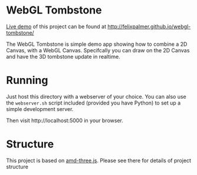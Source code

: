 WebGL Tombstone
============

[Live demo](http://felixpalmer.github.io/webgl-tombstone/) of this project can be found at http://felixpalmer.github.io/webgl-tombstone/

The WebGL Tombstone is simple demo app showing how to combine a 2D Canvas, with a WebGL Canvas. Specifcally you can draw on the 2D Canvas and have the 3D tombstone update in realtime.

Running
=======

Just host this directory with a webserver of your choice. You can also use the `webserver.sh` script included (provided you have Python) to set up a simple development server.

Then visit http://localhost:5000 in your browser.

Structure
=========

This project is based on [amd-three.js](https://github.com/felixpalmer/amd-three.js/). Please see there for details of project structure
